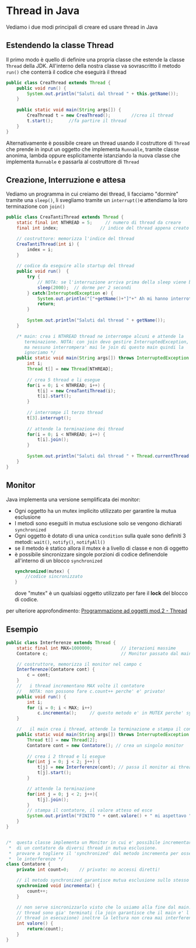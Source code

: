 ﻿# Thread in Java

Vediamo i due modi principali di creare ed usare thread in Java

## Estendendo la classe Thread

Il primo modo è quello di definire una propria classe che estende la classe `Thread` della JDK.
All'interno della nostra classe va sovrascritto il metodo `run()` che conterrà il codice che eseguirà il thread

```java
public class CreaThread extends Thread {
    public void run() {
        System.out.println("Saluti dal thread " + this.getName());
    }
    
    public static void main(String args[]) {
        CreaThread t = new CreaThread();		//crea il thread
        t.start();		//fa partire il thread
    }
}
```

Alternativamente è possibile creare un thread usando il costruttore di `Thread` che prende in input un oggetto che implementa `Runnable`, tramite classe anonima, lambda oppure esplicitamente istanziando la nuova classe che implementa `Runnable` e passarla al costruttore di `Thread`


## Creazione, Interruzione e attesa

Vediamo un programma in cui creiamo dei thread, li facciamo "dormire" tramite una `sleep()`, li svegliamo tramite un `interrupt()`e attendiamo la loro terminazione con `join()`

```java
public class CreaTantiThread extends Thread {
    static final int NTHREAD = 5;     // numero di thread da creare
    final int index;                // indice del thread appena creato

    // costruttore: memorizza l'indice del thread 
    CreaTantiThread(int i) {
        index = i;
    }
    
    // codice da eseguire allo startup del thread 
    public void run()  {
        try {
            // NOTA: se l'interruzione arriva prima della sleep viene bufferizzata!
            sleep(2000);  // dorme per 2 secondi
        } catch(InterruptedException e) {
            System.out.println("["+getName()+"]"+" Ah mi hanno interrotto!!");
            return; 
        }
        
        System.out.println("Saluti dal thread " + getName());
    }

    /* main: crea i NTHREAD thread ne interrompe alcuni e attende la
       terminazione. NOTA: con join devo gestire InterruptedException,
       ma nessuno interrompera' mai le join di questo main quindi la 
       ignoriamo */
    public static void main(String args[]) throws InterruptedException {
        int i;
        Thread t[] = new Thread[NTHREAD];
        
        // crea 5 thread e li esegue
        for(i = 0; i < NTHREAD; i++) {
            t[i] = new CreaTantiThread(i);
            t[i].start();
        }
        
        // interrompe il terzo thread
        t[3].interrupt();
        
        // attende la terminazione dei thread
        for(i = 0; i < NTHREAD; i++) {
            t[i].join();
        }
        
        System.out.println("Saluti dal thread " + Thread.currentThread().getName());
    }
}
```


## Monitor

Java implementa una versione semplificata dei monitor:

- Ogni oggetto ha un mutex implicito utilizzato per garantire la mutua esclusione
- I metodi sono eseguiti in mutua esclusione solo se vengono dichiarati `synchronized`
- Ogni oggetto è dotato di una unica `condition` sulla quale sono definiti 3 metodi: `wait()`, `notify()`, `notifyAll()`
- se il metodo è statico allora il mutex è a livello di classe e non di oggetto
- è possibile sincronizzare singole porzioni di codice definendole all'interno di un blocco `synchronized`
	```java
	synchronized(mutex) {
        //codice sincronizzato
    }
	```
	dove "mutex" è un qualsiasi oggetto utilizzato per fare il **lock** del blocco di codice.

per ulteriore approfondimento: [Programmazione ad oggetti mod.2 - Thread](https://gabritorre.github.io/uni/year2/prog_ogg2/web_notes/Thread.html)


## Esempio

```java
public class Interferenze extends Thread {
    static final int MAX=1000000;           // iterazioni massime
    Contatore c;                            // Monitor passato dal main

    // costruttore, memorizza il monitor nel campo c
    Interferenze(Contatore cont) {
        c = cont;
    }
    //   i thread incrementano MAX volte il contatore
    //   NOTA: non possono fare c.count++ perche' e' privato! 
    public void run() {
        int i;
        for (i = 0; i < MAX; i++)
            c.incrementa();     // questo metodo e' in MUTEX perche' synchronized
    }

    //   il main crea i thread, attende la terminazione e stampa il contatore 
    public static void main(String args[]) throws InterruptedException {
        Thread t[] = new Thread[2];
        Contatore cont = new Contatore(); // crea un singolo monitor
        
        // crea i 2 thread e li esegue
        for(int j = 0; j < 2; j++) {
            t[j] = new Interferenze(cont); // passa il monitor ai thread
            t[j].start();
        }

        // attende la terminazione
        for(int j = 0; j < 2; j++){
	        t[j].join();
		}
        // stampa il contatore, il valore atteso ed esce
        System.out.println("FINITO " + cont.valore() + " mi aspettavo " + MAX*2);
    }
}


/*  questa classe implementa un Monitor in cui e' possibile incrementare il valore 
 *  di un contatore da diversi thread in mutua esclusione.
 *  provare a togliere il 'synchronized' dal metodo incrementa per osservare 
 *  le interferenze */
class Contatore {
    private int count=0;    // privato: no accessi diretti!

    // il metodo synchronized garantisce mutua esclusione sullo stesso oggetto
    synchronized void incrementa() {
        count++;
    }

    // non serve sincronizzarlo visto che lo usiamo alla fine dal main: gli altri
    // thread sono gia' terminati (la join garantisce che il main e' l'unico 
    // thread in esecuzione) inoltre la lettura non crea mai interferenze
    int valore() {
        return(count);
    }
}
```
